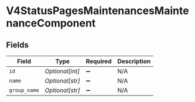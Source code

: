# V4StatusPagesMaintenancesMaintenanceComponent


## Fields

| Field              | Type               | Required           | Description        |
| ------------------ | ------------------ | ------------------ | ------------------ |
| `id`               | *Optional[int]*    | :heavy_minus_sign: | N/A                |
| `name`             | *Optional[str]*    | :heavy_minus_sign: | N/A                |
| `group_name`       | *Optional[str]*    | :heavy_minus_sign: | N/A                |